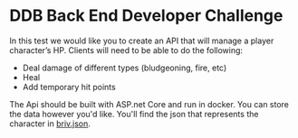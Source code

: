 # DDB Back End Developer Challenge
In this test we would like you to create an API that will manage a player character’s HP. Clients will need to be able to do the following:
- Deal damage of different types (bludgeoning, fire, etc)
- Heal
- Add temporary hit points

The Api should be built with ASP.net Core and run in docker. You can store the data however you'd like. You'll find the json that represents the character in  [briv.json](briv.json).
